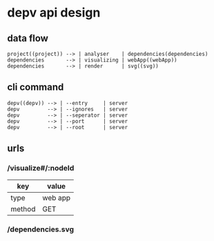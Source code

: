 
# depv api design


## data flow

```graph-LR
project((project)) --> | analyser    | dependencies(dependencies)
dependencies       --> | visualizing | webApp((webApp))
dependencies       --> | render      | svg((svg))
```


## cli command


```graph-LR
depv((depv)) --> | --entry     | server
depv         --> | --ignores   | server
depv         --> | --seperator | server
depv         --> | --port      | server
depv         --> | --root      | server
```


## urls

### /visualize#/:nodeId

key | value
----|----
type | web app
method | GET


### /dependencies.svg


